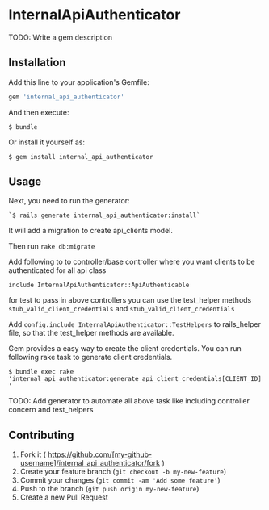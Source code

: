 # InternalApiAuthenticator

TODO: Write a gem description

## Installation

Add this line to your application's Gemfile:

```ruby
gem 'internal_api_authenticator'
```

And then execute:

    $ bundle

Or install it yourself as:

    $ gem install internal_api_authenticator

## Usage

Next, you need to run the generator:

    `$ rails generate internal_api_authenticator:install`

It will add a migration to create api_clients model.

Then run `rake db:migrate `

Add following to to controller/base controller where you want clients to be authenticated for all api class

  `include InternalApiAuthenticator::ApiAuthenticable`

for test to pass in above controllers you can use the test_helper methods `stub_valid_client_credentials` and `stub_valid_client_credentials`

Add `config.include InternalApiAuthenticator::TestHelpers` to rails_helper file, so that the test_helper methods are available.

Gem provides a easy way to create the client credentials. You can run following rake task to generate client credentials.

`$ bundle exec rake 'internal_api_authenticator:generate_api_client_credentials[CLIENT_ID]'`

TODO: Add generator to automate all above task like including controller concern and test_helpers

## Contributing

1. Fork it ( https://github.com/[my-github-username]/internal_api_authenticator/fork )
2. Create your feature branch (`git checkout -b my-new-feature`)
3. Commit your changes (`git commit -am 'Add some feature'`)
4. Push to the branch (`git push origin my-new-feature`)
5. Create a new Pull Request
